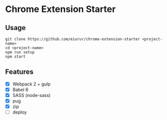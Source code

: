 Chrome Extension Starter
=====

## Usage

    git clone https://github.com/eiurur/chrome-extension-starter <project-name>
    cd <project-name>
    npm run setup
    npm start

## Features

- [x] Webpack 2 + gulp
- [x] Babel 6
- [x] SASS (node-sass)
- [x] pug
- [x] zip
- [ ] deploy
